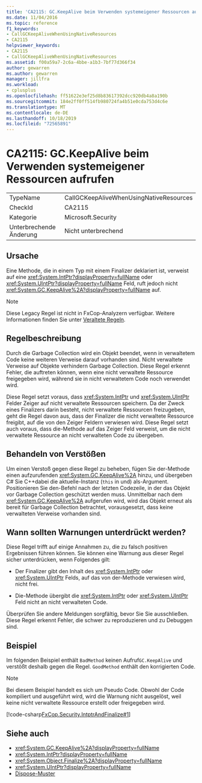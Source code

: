 ```yaml
---
title: 'CA2115: GC.KeepAlive beim Verwenden systemeigener Ressourcen aufrufen'
ms.date: 11/04/2016
ms.topic: reference
f1_keywords:
- CallGCKeepAliveWhenUsingNativeResources
- CA2115
helpviewer_keywords:
- CA2115
- CallGCKeepAliveWhenUsingNativeResources
ms.assetid: f00a59a7-2c6a-4bbe-a1b3-7bf77d366f34
author: gewarren
ms.author: gewarren
manager: jillfra
ms.workload:
- cplusplus
ms.openlocfilehash: ff51622e3ef25d8b83617392dcc920db4a8a190b
ms.sourcegitcommit: 184e2ff0ff514fb980724fa4b51e0cda753d4c6e
ms.translationtype: MT
ms.contentlocale: de-DE
ms.lasthandoff: 10/18/2019
ms.locfileid: "72565891"
---
```

# <a name="ca2115-call-gckeepalive-when-using-native-resources"></a>CA2115: GC.KeepAlive beim Verwenden systemeigener Ressourcen aufrufen

|||
|-|-|
|TypeName|CallGCKeepAliveWhenUsingNativeResources|
|CheckId|CA2115|
|Kategorie|Microsoft.Security|
|Unterbrechende Änderung|Nicht unterbrechend|

## <a name="cause"></a>Ursache
Eine Methode, die in einem Typ mit einem Finalizer deklariert ist, verweist auf eine <xref:System.IntPtr?displayProperty=fullName> oder <xref:System.UIntPtr?displayProperty=fullName> Feld, ruft jedoch nicht <xref:System.GC.KeepAlive%2A?displayProperty=fullName> auf.

> [!NOTE]
> Diese Legacy Regel ist nicht in FxCop-Analyzern verfügbar. Weitere Informationen finden Sie unter [Veraltete Regeln](fxcop-rule-port-status.md#deprecated-rules).

## <a name="rule-description"></a>Regelbeschreibung

Durch die Garbage Collection wird ein Objekt beendet, wenn in verwaltetem Code keine weiteren Verweise darauf vorhanden sind. Nicht verwaltete Verweise auf Objekte verhindern Garbage Collection. Diese Regel erkennt Fehler, die auftreten können, wenn eine nicht verwaltete Ressource freigegeben wird, während sie in nicht verwaltetem Code noch verwendet wird.

Diese Regel setzt voraus, dass <xref:System.IntPtr> und <xref:System.UIntPtr> Felder Zeiger auf nicht verwaltete Ressourcen speichern. Da der Zweck eines Finalizers darin besteht, nicht verwaltete Ressourcen freizugeben, geht die Regel davon aus, dass der Finalizer die nicht verwaltete Ressource freigibt, auf die von den Zeiger Feldern verwiesen wird. Diese Regel setzt auch voraus, dass die-Methode auf das Zeiger Feld verweist, um die nicht verwaltete Ressource an nicht verwalteten Code zu übergeben.

## <a name="how-to-fix-violations"></a>Behandeln von Verstößen

Um einen Verstoß gegen diese Regel zu beheben, fügen Sie der-Methode einen aufzurufenden <xref:System.GC.KeepAlive%2A> hinzu, und übergeben C# Sie C++dabei die aktuelle-Instanz (`this` in und) als-Argument. Positionieren Sie den-Befehl nach der letzten Codezeile, in der das Objekt vor Garbage Collection geschützt werden muss. Unmittelbar nach dem <xref:System.GC.KeepAlive%2A> aufgerufen wird, wird das Objekt erneut als bereit für Garbage Collection betrachtet, vorausgesetzt, dass keine verwalteten Verweise vorhanden sind.

## <a name="when-to-suppress-warnings"></a>Wann sollten Warnungen unterdrückt werden?

Diese Regel trifft auf einige Annahmen zu, die zu falsch positiven Ergebnissen führen können. Sie können eine Warnung aus dieser Regel sicher unterdrücken, wenn Folgendes gilt:

- Der Finalizer gibt den Inhalt des <xref:System.IntPtr> oder <xref:System.UIntPtr> Felds, auf das von der-Methode verwiesen wird, nicht frei.

- Die-Methode übergibt die <xref:System.IntPtr> oder <xref:System.UIntPtr> Feld nicht an nicht verwalteten Code.

Überprüfen Sie andere Meldungen sorgfältig, bevor Sie Sie ausschließen. Diese Regel erkennt Fehler, die schwer zu reproduzieren und zu Debuggen sind.

## <a name="example"></a>Beispiel

Im folgenden Beispiel enthält `BadMethod` keinen Aufruf`GC.KeepAlive` und verstößt deshalb gegen die Regel. `GoodMethod` enthält den korrigierten Code.

> [!NOTE]
> Bei diesem Beispiel handelt es sich um Pseudo Code. Obwohl der Code kompiliert und ausgeführt wird, wird die Warnung nicht ausgelöst, weil keine nicht verwaltete Ressource erstellt oder freigegeben wird.

[!code-csharp[FxCop.Security.IntptrAndFinalize#1](../code-quality/codesnippet/CSharp/ca2115-call-gc-keepalive-when-using-native-resources_1.cs)]

## <a name="see-also"></a>Siehe auch

- <xref:System.GC.KeepAlive%2A?displayProperty=fullName>
- <xref:System.IntPtr?displayProperty=fullName>
- <xref:System.Object.Finalize%2A?displayProperty=fullName>
- <xref:System.UIntPtr?displayProperty=fullName>
- [Dispose-Muster](/dotnet/standard/design-guidelines/dispose-pattern)
